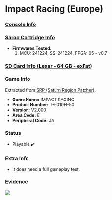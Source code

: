 # Impact Racing (Europe)

### [Console Info](../../../../../Info/Consoles/VA13/README.md)

### [Saroo Cartridge Info](../../../../../Info/Cartridges/GuangzhouSanStarOnlineShop/1.6/README.md)

- <b>Firmwares Tested:</b>
  1. MCU: 241224, SS: 241224, FPGA: 05 - v0.7

### [SD Card Info (Lexar - 64 GB - exFat)](../../../../../Info/SdCards/Lexar/64GB/exfat/README.md)

### Game Info

Extracted from [SRP (Saturn Region Patcher)](https://segaxtreme.net/resources/saturn-region-patcher.81/download).

- <b>Game Name:</b> IMPACT RACING
- <b>Product Number:</b> T-6010H-50
- <b>Version:</b> V2.000
- <b>Area Code:</b> E
- <b>Peripheral Code:</b> JA

### Status

- Playable :heavy_check_mark:

### Extra Info

- It does need a full gameplay test.

### Evidence

[![](https://img.youtube.com/vi/5ASvoDu45u8/0.jpg)](https://www.youtube.com/watch?v=5ASvoDu45u8)
